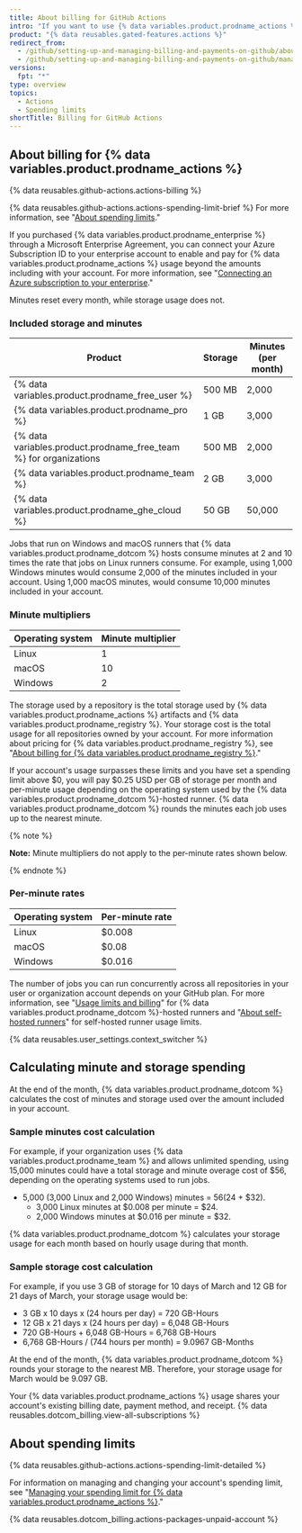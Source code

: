 ```yaml
---
title: About billing for GitHub Actions
intro: "If you want to use {% data variables.product.prodname_actions %} beyond the storage or minutes included in your account, you will be billed for additional usage."
product: "{% data reusables.gated-features.actions %}"
redirect_from:
  - /github/setting-up-and-managing-billing-and-payments-on-github/about-billing-for-github-actions
  - /github/setting-up-and-managing-billing-and-payments-on-github/managing-billing-for-github-actions/about-billing-for-github-actions
versions:
  fpt: "*"
type: overview
topics:
  - Actions
  - Spending limits
shortTitle: Billing for GitHub Actions
---
```


## About billing for {% data variables.product.prodname_actions %}

{% data reusables.github-actions.actions-billing %}

{% data reusables.github-actions.actions-spending-limit-brief %} For more information, see "[About spending limits](#about-spending-limits)."

If you purchased {% data variables.product.prodname_enterprise %} through a Microsoft Enterprise Agreement, you can connect your Azure Subscription ID to your enterprise account to enable and pay for {% data variables.product.prodname_actions %} usage beyond the amounts including with your account. For more information, see "[Connecting an Azure subscription to your enterprise](/github/setting-up-and-managing-your-enterprise/connecting-an-azure-subscription-to-your-enterprise)."

Minutes reset every month, while storage usage does not.

### Included storage and minutes

| Product                                                           | Storage | Minutes (per month) |
| ----------------------------------------------------------------- | ------- | ------------------- |
| {% data variables.product.prodname_free_user %}                   | 500 MB  | 2,000               |
| {% data variables.product.prodname_pro %}                         | 1 GB    | 3,000               |
| {% data variables.product.prodname_free_team %} for organizations | 500 MB  | 2,000               |
| {% data variables.product.prodname_team %}                        | 2 GB    | 3,000               |
| {% data variables.product.prodname_ghe_cloud %}                   | 50 GB   | 50,000              |

Jobs that run on Windows and macOS runners that {% data variables.product.prodname_dotcom %} hosts consume minutes at 2 and 10 times the rate that jobs on Linux runners consume. For example, using 1,000 Windows minutes would consume 2,000 of the minutes included in your account. Using 1,000 macOS minutes, would consume 10,000 minutes included in your account.

### Minute multipliers

| Operating system | Minute multiplier |
| ---------------- | ----------------- |
| Linux            | 1                 |
| macOS            | 10                |
| Windows          | 2                 |

The storage used by a repository is the total storage used by {% data variables.product.prodname_actions %} artifacts and {% data variables.product.prodname_registry %}. Your storage cost is the total usage for all repositories owned by your account. For more information about pricing for {% data variables.product.prodname_registry %}, see "[About billing for {% data variables.product.prodname_registry %}](/billing/managing-billing-for-github-packages/about-billing-for-github-packages)."

If your account's usage surpasses these limits and you have set a spending limit above $0, you will pay $0.25 USD per GB of storage per month and per-minute usage depending on the operating system used by the {% data variables.product.prodname_dotcom %}-hosted runner. {% data variables.product.prodname_dotcom %} rounds the minutes each job uses up to the nearest minute.

{% note %}

**Note:** Minute multipliers do not apply to the per-minute rates shown below.

{% endnote %}

### Per-minute rates

| Operating system | Per-minute rate |
| ---------------- | --------------- |
| Linux            | $0.008          |
| macOS            | $0.08           |
| Windows          | $0.016          |

The number of jobs you can run concurrently across all repositories in your user or organization account depends on your GitHub plan. For more information, see "[Usage limits and billing](/actions/reference/usage-limits-billing-and-administration)" for {% data variables.product.prodname_dotcom %}-hosted runners and "[About self-hosted runners](/actions/hosting-your-own-runners/about-self-hosted-runners/#usage-limits)" for self-hosted runner usage limits.

{% data reusables.user_settings.context_switcher %}

## Calculating minute and storage spending

At the end of the month, {% data variables.product.prodname_dotcom %} calculates the cost of minutes and storage used over the amount included in your account.

### Sample minutes cost calculation

For example, if your organization uses {% data variables.product.prodname_team %} and allows unlimited spending, using 15,000 minutes could have a total storage and minute overage cost of $56, depending on the operating systems used to run jobs.

- 5,000 (3,000 Linux and 2,000 Windows) minutes = $56 ($24 + $32).
  - 3,000 Linux minutes at $0.008 per minute = $24.
  - 2,000 Windows minutes at $0.016 per minute = $32.

{% data variables.product.prodname_dotcom %} calculates your storage usage for each month based on hourly usage during that month.

### Sample storage cost calculation

For example, if you use 3 GB of storage for 10 days of March and 12 GB for 21 days of March, your storage usage would be:

- 3 GB x 10 days x (24 hours per day) = 720 GB-Hours
- 12 GB x 21 days x (24 hours per day) = 6,048 GB-Hours
- 720 GB-Hours + 6,048 GB-Hours = 6,768 GB-Hours
- 6,768 GB-Hours / (744 hours per month) = 9.0967 GB-Months

At the end of the month, {% data variables.product.prodname_dotcom %} rounds your storage to the nearest MB. Therefore, your storage usage for March would be 9.097 GB.

Your {% data variables.product.prodname_actions %} usage shares your account's existing billing date, payment method, and receipt. {% data reusables.dotcom_billing.view-all-subscriptions %}

## About spending limits

{% data reusables.github-actions.actions-spending-limit-detailed %}

For information on managing and changing your account's spending limit, see "[Managing your spending limit for {% data variables.product.prodname_actions %}](/billing/managing-billing-for-github-actions/managing-your-spending-limit-for-github-actions)."

{% data reusables.dotcom_billing.actions-packages-unpaid-account %}
